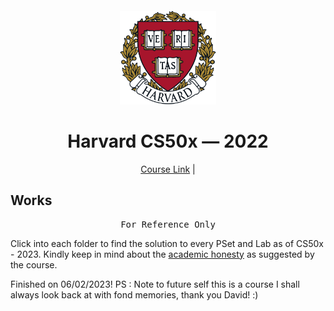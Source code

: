 # <br>

<p align="center">
<img src="./images/H.png" alt="logo" height="150"/>
</p>

<h1 align="center">
Harvard CS50x — 2022
</h1>

<p align="center">
  <a href="https://cs50.harvard.edu/x/2023/">Course Link</a> |
</p>


## Works

<pre align="center">
For Reference Only
</pre>

Click into each folder to find the solution to every PSet and Lab as of CS50x - 2023. 
Kindly keep in mind about the <a href="https://cs50.harvard.edu/x/2023/honesty/">academic honesty</a> as suggested by the course. 

Finished on 06/02/2023!
PS : Note to future self this is a course I shall always look back at with fond memories, thank you David! :)

<p align="center">
<a href="" target="_blank">
<img src="" alt="" />
</a>
</p>
